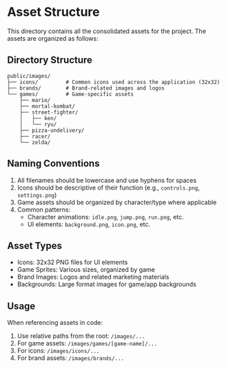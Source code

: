 # Asset Structure

This directory contains all the consolidated assets for the project. The assets are organized as follows:

## Directory Structure

```
public/images/
├── icons/         # Common icons used across the application (32x32)
├── brands/        # Brand-related images and logos
└── games/         # Game-specific assets
    ├── mario/
    ├── mortal-kombat/
    ├── street-fighter/
    │   ├── ken/
    │   └── ryu/
    ├── pizza-undelivery/
    ├── racer/
    └── zelda/
```

## Naming Conventions

1. All filenames should be lowercase and use hyphens for spaces
2. Icons should be descriptive of their function (e.g., `controls.png`, `settings.png`)
3. Game assets should be organized by character/type where applicable
4. Common patterns:
   - Character animations: `idle.png`, `jump.png`, `run.png`, etc.
   - UI elements: `background.png`, `icon.png`, etc.

## Asset Types

- Icons: 32x32 PNG files for UI elements
- Game Sprites: Various sizes, organized by game
- Brand Images: Logos and related marketing materials
- Backgrounds: Large format images for game/app backgrounds

## Usage

When referencing assets in code:
1. Use relative paths from the root: `/images/...`
2. For game assets: `/images/games/[game-name]/...`
3. For icons: `/images/icons/...`
4. For brand assets: `/images/brands/...` 